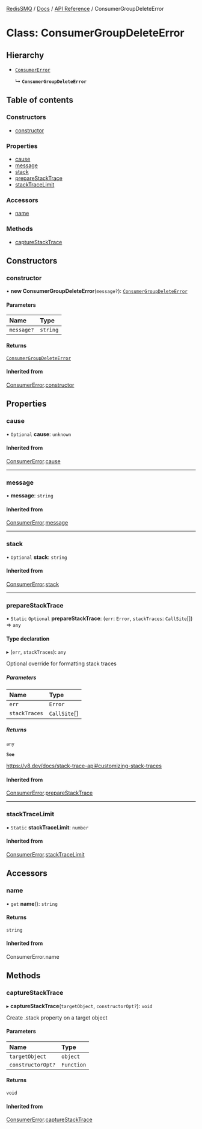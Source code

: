 [RedisSMQ](../../../README.md) / [Docs](../../README.md) / [API Reference](../README.md) / ConsumerGroupDeleteError

# Class: ConsumerGroupDeleteError

## Hierarchy

- [`ConsumerError`](ConsumerError.md)

  ↳ **`ConsumerGroupDeleteError`**

## Table of contents

### Constructors

- [constructor](ConsumerGroupDeleteError.md#constructor)

### Properties

- [cause](ConsumerGroupDeleteError.md#cause)
- [message](ConsumerGroupDeleteError.md#message)
- [stack](ConsumerGroupDeleteError.md#stack)
- [prepareStackTrace](ConsumerGroupDeleteError.md#preparestacktrace)
- [stackTraceLimit](ConsumerGroupDeleteError.md#stacktracelimit)

### Accessors

- [name](ConsumerGroupDeleteError.md#name)

### Methods

- [captureStackTrace](ConsumerGroupDeleteError.md#capturestacktrace)

## Constructors

### constructor

• **new ConsumerGroupDeleteError**(`message?`): [`ConsumerGroupDeleteError`](ConsumerGroupDeleteError.md)

#### Parameters

| Name | Type |
| :------ | :------ |
| `message?` | `string` |

#### Returns

[`ConsumerGroupDeleteError`](ConsumerGroupDeleteError.md)

#### Inherited from

[ConsumerError](ConsumerError.md).[constructor](ConsumerError.md#constructor)

## Properties

### cause

• `Optional` **cause**: `unknown`

#### Inherited from

[ConsumerError](ConsumerError.md).[cause](ConsumerError.md#cause)

___

### message

• **message**: `string`

#### Inherited from

[ConsumerError](ConsumerError.md).[message](ConsumerError.md#message)

___

### stack

• `Optional` **stack**: `string`

#### Inherited from

[ConsumerError](ConsumerError.md).[stack](ConsumerError.md#stack)

___

### prepareStackTrace

▪ `Static` `Optional` **prepareStackTrace**: (`err`: `Error`, `stackTraces`: `CallSite`[]) => `any`

#### Type declaration

▸ (`err`, `stackTraces`): `any`

Optional override for formatting stack traces

##### Parameters

| Name | Type |
| :------ | :------ |
| `err` | `Error` |
| `stackTraces` | `CallSite`[] |

##### Returns

`any`

**`See`**

https://v8.dev/docs/stack-trace-api#customizing-stack-traces

#### Inherited from

[ConsumerError](ConsumerError.md).[prepareStackTrace](ConsumerError.md#preparestacktrace)

___

### stackTraceLimit

▪ `Static` **stackTraceLimit**: `number`

#### Inherited from

[ConsumerError](ConsumerError.md).[stackTraceLimit](ConsumerError.md#stacktracelimit)

## Accessors

### name

• `get` **name**(): `string`

#### Returns

`string`

#### Inherited from

ConsumerError.name

## Methods

### captureStackTrace

▸ **captureStackTrace**(`targetObject`, `constructorOpt?`): `void`

Create .stack property on a target object

#### Parameters

| Name | Type |
| :------ | :------ |
| `targetObject` | `object` |
| `constructorOpt?` | `Function` |

#### Returns

`void`

#### Inherited from

[ConsumerError](ConsumerError.md).[captureStackTrace](ConsumerError.md#capturestacktrace)
